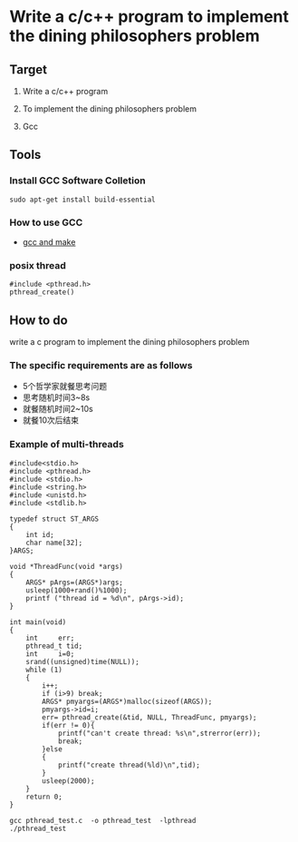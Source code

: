 # Write a c/c++ program to implement the dining philosophers problem

## Target
1. Write a c/c++ program

2. To implement the dining philosophers problem

3. Gcc

## Tools

### Install GCC Software Colletion
```
sudo apt-get install build-essential
```
### How to use GCC
* [gcc and make](https://www3.ntu.edu.sg/home/ehchua/programming/cpp/gcc_make.html)

### posix thread
```
#include <pthread.h>
pthread_create()
```

## How to do

write a c program to implement the dining philosophers problem
### The specific requirements are as follows

* 5个哲学家就餐思考问题
* 思考随机时间3~8s
* 就餐随机时间2~10s
* 就餐10次后结束


### Example of multi-threads

```
#include<stdio.h>
#include <pthread.h>
#include <stdio.h>
#include <string.h>
#include <unistd.h>
#include <stdlib.h>

typedef struct ST_ARGS
{
    int id;
    char name[32];
}ARGS;

void *ThreadFunc(void *args)
{
    ARGS* pArgs=(ARGS*)args;
    usleep(1000+rand()%1000);
    printf ("thread id = %d\n", pArgs->id);
}

int main(void)
{
    int     err;
    pthread_t tid;
    int     i=0;
    srand((unsigned)time(NULL));
    while (1)
    {
        i++; 
        if (i>9) break;
        ARGS* pmyargs=(ARGS*)malloc(sizeof(ARGS));
        pmyargs->id=i;
        err= pthread_create(&tid, NULL, ThreadFunc, pmyargs);
        if(err != 0){
            printf("can't create thread: %s\n",strerror(err));
            break;
        }else
        {
            printf("create thread(%ld)\n",tid);
        }
        usleep(2000);
    }
    return 0;
}

```

```
gcc pthread_test.c  -o pthread_test  -lpthread
./pthread_test
```


